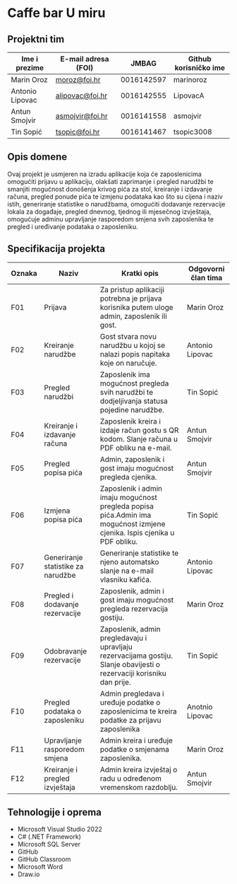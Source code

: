 # Caffe bar U miru

## Projektni tim

Ime i prezime   | E-mail adresa (FOI) |    JMBAG   | Github korisničko ime
--------------- | ------------------- | ---------- | ---------------------
Marin Oroz      | moroz@foi.hr        | 0016142597 | marinoroz
Antonio Lipovac | alipovac@foi.hr     | 0016142555 | LipovacA
Antun Smojvir   | asmojvir@foi.hr     | 0016141558 | asmojvir
Tin Sopić       | tsopic@foi.hr       | 0016141467 | tsopic3008

## Opis domene
Ovaj projekt je usmjeren na izradu aplikacije koja će zaposlenicima omogućiti prijavu u aplikaciju, olakšati zaprimanje i pregled narudžbi te smanjiti mogućnost donošenja krivog pića za stol, kreiranje i izdavanje računa, pregled ponude pića te izmjenu podataka kao što su cijena i naziv istih, generiranje statistike o narudžbama, omogućiti dodavanje rezervacije lokala za događaje, pregled dnevnog, tjednog ili mjesečnog izvještaja, omogućuje adminu upravljanje rasporedom smjena svih zaposlenika te pregled i uređivanje podataka o zaposleniku.

## Specifikacija projekta


Oznaka | Naziv                              | Kratki opis                                                                                      |Odgovorni član tima
------ | ---------------------------------- | ------------------------------------------------------------------------------------------------ |-------------------
F01    | Prijava                            | Za pristup aplikaciji potrebna je prijava korisnika putem uloge admin, zaposlenik ili gost.      |Marin Oroz
F02    | Kreiranje narudžbe                 | Gost stvara novu narudžbu u kojoj se nalazi popis napitaka koje on naručuje.                     |Antonio Lipovac
F03    | Pregled narudžbi                   | Zaposlenik ima mogućnost pregleda svih narudžbi te dodjeljivanja statusa pojedine narudžbe.      |Tin Sopić
F04    | Kreiranje i izdavanje računa       | Zaposlenik kreira i izdaje račun gostu s QR kodom. Slanje računa u PDF obliku na e-mail.         |Antun Smojvir
F05    | Pregled popisa pića                | Admin, zaposlenik i gost imaju mogućnost pregleda cjenika.                                     |Antun Smojvir
F06    | Izmjena popisa pića                | Zaposlenik i admin  imaju mogućnost pregleda popisa pića.Admin ima mogućnost izmjene cjenika. Ispis cjenika u PDF obliku.          |Tin Sopić                                                                                                                                      
F07    | Generiranje statistike za narudžbe | Generiranje statistike te njeno automatsko slanje na e-mail vlasniku kafića.                  |Antonio Lipovac
F08    | Pregled i dodavanje rezervacije    | Zaposlenik, admin i gost imaju mogućnost pregleda rezervacija gostiju.                           |Marin Oroz
F09    | Odobravanje rezervacije            | Zaposlenik, admin  pregledavaju i upravljaju rezervacijama gostiju. Slanje obavijesti o rezervaciji korisniku dan prije.|Tin Sopić                                                                                                      
F10    | Pregled podataka o zaposleniku     | Admin pregledava i uređuje podatke o zaposlenicima te kreira podatke za prijavu zaposlenika      |Anotnio Lipovac
F11    | Upravljanje rasporedom smjena      | Admin kreira i uređuje podatke o smjenama zaposlenika.                                           |Marin Oroz
F12    | Kreiranje i pregled izvještaja     | Admin kreira izvještaj o radu u određenom vremenskom razdoblju.                                  |Antun Smojvir



## Tehnologije i oprema
- Microsoft Visual Studio 2022
- C# (.NET Framework)
- Microsoft SQL Server
- GitHub
- GitHub Classroom
- Microsoft Word
- Draw.io

